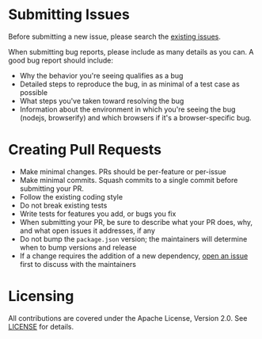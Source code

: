# Submitting Issues

Before submitting a new issue, please search the [existing issues][issues].

When submitting bug reports, please include as many details as you can. A good
bug report should include:

- Why the behavior you're seeing qualifies as a bug
- Detailed steps to reproduce the bug, in as minimal of a test case as possible 
- What steps you've taken toward resolving the bug
- Information about the environment in which you're seeing the bug (nodejs,
  browserify) and which browsers if it's a browser-specific bug.

# Creating Pull Requests

- Make minimal changes. PRs should be per-feature or per-issue
- Make minimal commits. Squash commits to a single commit before submitting
  your PR.
- Follow the existing coding style
- Do not break existing tests
- Write tests for features you add, or bugs you fix
- When submitting your PR, be sure to describe what your PR does, why, and what
  open issues it addresses, if any
- Do not bump the `package.json` version; the maintainers will determine when
  to bump versions and release
- If a change requires the addition of a new dependency, [open an issue][issues]
  first to discuss with the maintainers

# Licensing

All contributions are covered under the Apache License, Version 2.0. See
[LICENSE][license] for details.

[license]: ./LICENSE
[issues]: https://github.com/urbanairship/object-cursor-stream/issues/
